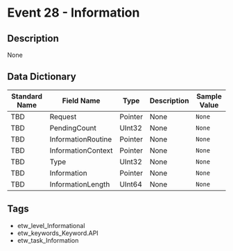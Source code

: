 # Event 28 - Information

## Description
None

## Data Dictionary
|Standard Name|Field Name|Type|Description|Sample Value|
|---|---|---|---|---|
|TBD|Request|Pointer|None|`None`|
|TBD|PendingCount|UInt32|None|`None`|
|TBD|InformationRoutine|Pointer|None|`None`|
|TBD|InformationContext|Pointer|None|`None`|
|TBD|Type|UInt32|None|`None`|
|TBD|Information|Pointer|None|`None`|
|TBD|InformationLength|UInt64|None|`None`|

## Tags
* etw_level_Informational
* etw_keywords_Keyword.API
* etw_task_Information